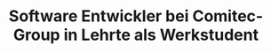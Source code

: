 ---
title: Software Entwickler bei Comitec-Group in Lehrte als Werkstudent
startDate: 08/2022
endDate: bis heute
image: ./assets/comitec-group.png
---